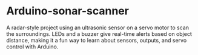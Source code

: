 # Arduino-sonar-scanner
A radar-style project using an ultrasonic sensor on a servo motor to scan the surroundings. LEDs and a buzzer give real-time alerts based on object distance, making it a fun way to learn about sensors, outputs, and servo control with Arduino.
